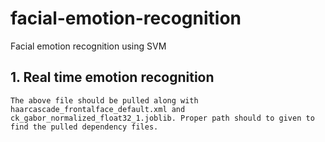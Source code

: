 # facial-emotion-recognition
Facial emotion recognition using SVM

## 1. Real time emotion recognition
    The above file should be pulled along with haarcascade_frontalface_default.xml and ck_gabor_normalized_float32_1.joblib. Proper path should to given to find the pulled dependency files.
